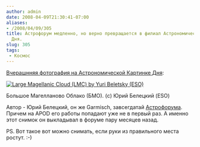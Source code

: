 ```yaml
---
author: admin
date: 2008-04-09T21:30:41-07:00
aliases:
- /2008/04/09/305
title: Астрофорум медленно, но верно превращается в филиал Астрономической Картинки
  Дня.
slug: 305
tags:
 - Космос
---
```


[Вчерашнняя фотография на Астрономической Картинке Дня](http://antwrp.gsfc.nasa.gov/apod/ap080409.html):

[![Large Magellanic Cloud (LMC) by Yuri Beletsky (ESO)](/2008/04/lmcdeepwide_beletsky_small.jpg)](http://antwrp.gsfc.nasa.gov/apod/image/0804/lmcdeepwide_beletsky_big.jpg)     

Большое Магелланово Облако (БМО). (c) Юрий Белецкий (ESO)

Автор - Юрий Белецкий, он же Garmisch, завсегдатай [Астрофорума](http://www.astronomy.ru/forum/index.php). Причем на APOD его работы попадают уже не в первый раз. А именно этот снимок он выкладывал в форуме пару месяцев назад.

PS. Вот такое вот можно снимать, если руки из правильного места ростут. :-)
